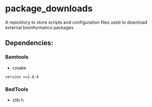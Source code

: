 # package_downloads
A repository to store scripts and configuration files used to download external bioinformatics packages

## Dependencies:
### Bamtools
  * cmake 
  ```
  version >=2.6.4
  ```
### BedTools
 * zlib.h
